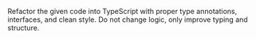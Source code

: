 Refactor the given code into TypeScript with proper type annotations, interfaces, and clean style.
Do not change logic, only improve typing and structure.

